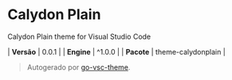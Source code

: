 # Calydon Plain

Calydon Plain theme for Visual Studio Code

| **Versão** | 0.0.1 |
| **Engine** | ^1.0.0 |
| **Pacote** | theme-calydonplain |

> Autogerado por [go-vsc-theme](https://github.com/natalbu/go-vsc-theme).
